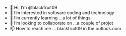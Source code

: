 - 👋 Hi, I’m @blackfruit09
- 👀 I’m interested in software coding and technology
- 🌱 I’m currently learning ...a lot of things
- 💞️ I’m looking to collaborate on ...a couple of projet 
- 📫 How to reach me ... blackfruit09 in the outlook.com 



<!---
blackfruit09/blackfruit09 is a ✨ special ✨ repository because its `README.md` (this file) appears on your GitHub profile.
You can click the Preview link to take a look at your changes.
--->
